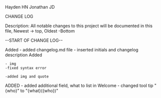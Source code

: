 Hayden HN
Jonathan JD

CHANGE LOG

Description: All notable changes to this project will be documented in this file, Newest -> top, Oldest -Bottom 

--START OF CHANGE LOG--

Added
    - added changelog.md file
      - inserted initials and changelog description 
Added

    - img
    -fixed syntax error

    -added img and quote

    
ADDED
    - added additional field, what to list in Welcome
    - changed tool tip "{who}" to "{what}({who})"
   
